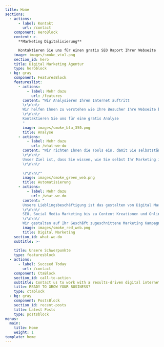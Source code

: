 ```yaml
---
title: Home
sections:
  - actions:
      - label: Kontakt
        url: /contact
    component: HeroBlock
    content: >-
      **Marketing Digitalisierung**

      Kontaktieren Sie uns für einen gratis SEO Raport Ihrer Webseite
    image: images/smoke_vio1.png
    section_id: hero
    title: Digital Marketing Agentur
    type: heroblock
  - bg: gray
    component: FeaturesBlock
    featureslist:
      - actions:
          - label: Mehr dazu
            url: /features
        content: "Wir Analysieren Ihren Internet auftritt
        \r\n\n\r
        Wir helfen Ihnen zu verstehen wie Ihre Besucher Ihre Webseite benutzen.
        \r\n\n\r
        Kontaktieren Sie uns für eine gratis Analyse
        "
        image: images/smoke_blu_350.png
        title: Analyse
      - actions:
          - label: Mehr dazu
            url: /what-we-do
        content: "Wir richten Ihnen die Tools ein, damit Sie selbstständig Ihr Marketing betreiben können
        \r\n\n\r
        Unser Ziel ist, dass Sie wissen, wie Sie selbst Ihr Marketing in die Hand nehmen können und dadurch kosten sparen.
        \r\n\n\r
         
        \r\n\n\r"
        image: images/smoke_green_web.png
        title: Automatisierung
      - actions:
          - label: Mehr dazu
            url: /what-we-do
        content: "
        Unsere Lieblingsbeschäftigung ist das gestalten von Digital Marketing Kampagnen
        \r\n\n\r 
        SEO, Social Media Marketing bis zu Content Kreationen und Online Advertisment, unser Team hilft Ihnen Ihre Produkte zu vermarkten.
        \r\n\n\r 
        Wir gestalten auf Ihr Geschäft zugeschnittene Marketing Kampagnen"
        image: images/smoke_red_web.png
        title: Digital Marketing
    section_id: what-we-do
    subtitle: >-
      
    title: Unsere Schwerpunkte 
    type: featuresblock
  - actions:
      - label: Succeed Today
        url: /contact
    component: CtaBlock
    section_id: call-to-action
    subtitle: Contact us to work with a results-driven digital internet marketing agency
    title: READY TO GROW YOUR BUSINESS?
    type: ctablock
  - bg: gray
    component: PostsBlock
    section_id: recent-posts
    title: Latest Posts
    type: postsblock
menus:
  main:
    title: Home
    weight: 1
template: home
---
```


